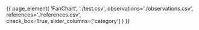 {{ page_element(
    'FanChart',
    './test.csv',
    observations='./observations.csv',
    references='./references.csv',  
    check_box=True,
    slider_columns=['category']
    ) }}
